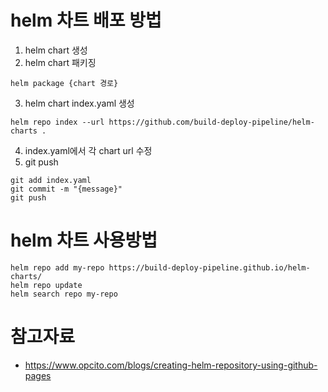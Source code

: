 # helm 차트 배포 방법
1. helm chart 생성
2. helm chart 패키징
```shell
helm package {chart 경로}
```
3. helm chart index.yaml 생성
```shell
helm repo index --url https://github.com/build-deploy-pipeline/helm-charts .
```
4. index.yaml에서 각 chart url 수정
5. git push
```shell
git add index.yaml
git commit -m "{message}"
git push
```

# helm 차트 사용방법
```shell
helm repo add my-repo https://build-deploy-pipeline.github.io/helm-charts/
helm repo update
helm search repo my-repo
```

# 참고자료
* https://www.opcito.com/blogs/creating-helm-repository-using-github-pages
